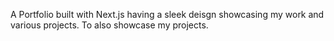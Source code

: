 A Portfolio built with Next.js having a sleek deisgn showcasing my work and various projects.
To also showcase my projects.